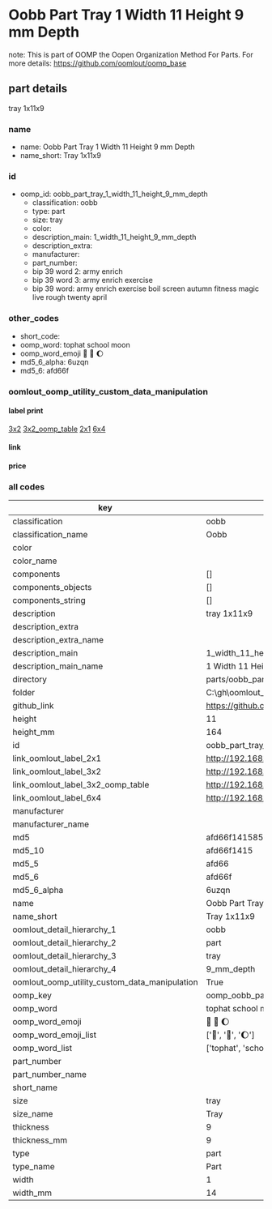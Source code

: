 # Oobb Part Tray 1 Width 11 Height 9 mm Depth  

note: This is part of OOMP the Oopen Organization Method For Parts. For more details: https://github.com/oomlout/oomp_base

##  part details
  



tray 1x11x9



### name
* name: Oobb Part Tray 1 Width 11 Height 9 mm Depth
* name_short: Tray 1x11x9 
### id
* oomp_id: oobb_part_tray_1_width_11_height_9_mm_depth
  * classification: oobb
  * type: part
  * size: tray
  * color: 
  * description_main: 1_width_11_height_9_mm_depth
  * description_extra: 
  * manufacturer: 
  * part_number: 
  * bip 39 word 2: army enrich
  * bip 39 word 3: army enrich exercise
  * bip 39 word: army enrich exercise boil screen autumn fitness magic live rough twenty april

### other_codes
* short_code: 
* oomp_word: tophat school moon
* oomp_word_emoji :tophat: :school: :moon:
* md5_6_alpha: 6uzqn
* md5_6: afd66f






### oomlout_oomp_utility_custom_data_manipulation
#### label print
[3x2](http://192.168.1.245:1112/?label=oomp%206uzqn)
[3x2_oomp_table](http://192.168.1.108:1112/?label=oomp%206uzqn)
[2x1](http://192.168.1.242:1112/?label=oomp%206uzqn)
[6x4](http://192.168.1.55:1112/?label=oomp%206uzqn)    

#### link

                              

#### price







### all codes 
| key | value |  
| --- | --- |  
| classification | oobb |  
| classification_name | Oobb |  
| color |  |  
| color_name |  |  
| components | [] |  
| components_objects | [] |  
| components_string | [] |  
| description | tray 1x11x9 |  
| description_extra |  |  
| description_extra_name |  |  
| description_main | 1_width_11_height_9_mm_depth |  
| description_main_name | 1 Width 11 Height 9 mm Depth |  
| directory | parts/oobb_part_tray_1_width_11_height_9_mm_depth |  
| folder | C:\gh\oomlout_oobb_version_4_generated_parts\things\oobb_part_tray_1_width_11_height_9_mm_depth |  
| github_link | https://github.com/oomlout/oomlout_oomp_part_src/tree/main/parts/oobb_part_tray_1_width_11_height_9_mm_depth |  
| height | 11 |  
| height_mm | 164 |  
| id | oobb_part_tray_1_width_11_height_9_mm_depth |  
| link_oomlout_label_2x1 | http://192.168.1.242:1112/?label=oomp%206uzqn |  
| link_oomlout_label_3x2 | http://192.168.1.245:1112/?label=oomp%206uzqn |  
| link_oomlout_label_3x2_oomp_table | http://192.168.1.108:1112/?label=oomp%206uzqn |  
| link_oomlout_label_6x4 | http://192.168.1.55:1112/?label=oomp%206uzqn |  
| manufacturer |  |  
| manufacturer_name |  |  
| md5 | afd66f141585cafc3ee0c1909e92c060 |  
| md5_10 | afd66f1415 |  
| md5_5 | afd66 |  
| md5_6 | afd66f |  
| md5_6_alpha | 6uzqn |  
| name | Oobb Part Tray 1 Width 11 Height 9 mm Depth |  
| name_short | Tray 1x11x9  |  
| oomlout_detail_hierarchy_1 | oobb |  
| oomlout_detail_hierarchy_2 | part |  
| oomlout_detail_hierarchy_3 | tray |  
| oomlout_detail_hierarchy_4 | 9_mm_depth |  
| oomlout_oomp_utility_custom_data_manipulation | True |  
| oomp_key | oomp_oobb_part_tray_1_width_11_height_9_mm_depth |  
| oomp_word | tophat school moon |  
| oomp_word_emoji | :tophat: :school: :moon: |  
| oomp_word_emoji_list | [':tophat:', ':school:', ':moon:'] |  
| oomp_word_list | ['tophat', 'school', 'moon'] |  
| part_number |  |  
| part_number_name |  |  
| short_name |  |  
| size | tray |  
| size_name | Tray |  
| thickness | 9 |  
| thickness_mm | 9 |  
| type | part |  
| type_name | Part |  
| width | 1 |  
| width_mm | 14 |  
